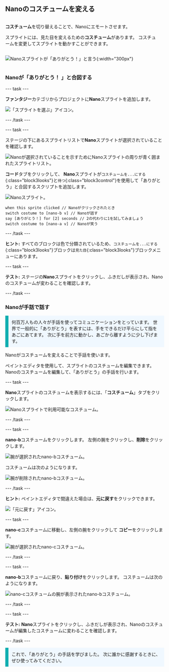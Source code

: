 ## Nanoのコスチュームを変える

<div style="display: flex; flex-wrap: wrap">
<div style="flex-basis: 200px; flex-grow: 1; margin-right: 15px;">

**コスチューム**を切り替えることで、Nanoにエモートさせます。

スプライトには、見た目を変えるための**コスチューム**があります。 コスチュームを変更してスプライトを動かすことができます。

</div>
<div>

![Nanoスプライトが「ありがとう！」と言う](images/nano-step-2.png){:width="300px"}

</div>
</div>

### Nanoが「ありがとう！ 」と合図する

--- task ---

**ファンタジー**カテゴリからプロジェクトに**Nano**スプライトを追加します。

![「スプライトを選ぶ」アイコン。](images/choose-sprite-menu.png)

--- /task ---

--- task ---

ステージの下にあるスプライトリストで**Nano**スプライトが選択されていることを確認します。

![Nanoが選択されていることを示すためにNanoスプライトの周りが青く囲まれたスプライトリスト。](images/nano-selected.png)


**コード**タブをクリックして、 **Nano**スプライトが`コスチュームを...にする`{:class="block3looks"}と`待つ`{:class="block3control"}を使用して「ありがとう」と合図するスクリプトを追加します。

![Nanoスプライト。](images/nano-sprite.png)

```blocks3
when this sprite clicked // Nanoがクリックされたとき
switch costume to [nano-b v] // Nanoが話す
say [ありがとう！] for [2] seconds // 2の代わりに1を試してみましょう
switch costume to [nano-a v] // Nanoが笑う
```
--- /task ---

**ヒント:** すべてのブロックは色で分類されているため、`コスチュームを...にする`{:class="block3looks"}ブロックは`見た目`{:class="block3looks"}ブロックメニューにあります。

--- task ---

**テスト:** ステージの**Nano**スプライトをクリックし、ふきだしが表示され、Nanoのコスチュームが変わることを確認します。

--- /task ---

### Nanoが手話で話す

<p style="border-left: solid; border-width:10px; border-color: #0faeb0; background-color: aliceblue; padding: 10px;">何百万人もの人々が手話を使ってコミュニケーションをとっています。 世界で一般的に「ありがとう」を表すには、手をできるだけ平らにして指をあごにあてます。 次に手を前方に動かし、あごから離すように少し下げます。 
</p>

<!-- Add a video of someone signing -->

Nanoがコスチュームを変えることで手話を使います。

ペイントエディタを使用して、スプライトのコスチュームを編集できます。 Nanoのコスチュームを編集して、「ありがとう」の手話を行います。

--- task ---

**Nano**スプライトのコスチュームを表示するには、「**コスチューム**」タブをクリックします。

![Nanoスプライトで利用可能なコスチューム。](images/nano-costumes.png)

--- /task ---

--- task ---

**nano-b**コスチュームをクリックします。 左側の腕をクリックし、**削除**をクリックします。

![腕が選択されたnano-bコスチューム。](images/nano-arm-selected.png)

コスチュームは次のようになります。

![腕が削除されたnano-bコスチューム。](images/nano-arm-deleted.png)

--- /task ---

**ヒント:** ペイントエディタで間違えた場合は、**元に戻す**をクリックできます。

![「元に戻す」アイコン。](images/nano-undo.png)

--- task ---

**nano-c**コスチュームに移動し、左側の腕をクリックして **コピー**をクリックします。

![腕が選択されたnano-cコスチューム。](images/nano-c-arm-selected.png)

--- /task ---

--- task ---

**nano-b**コスチュームに戻り、**貼り付け**をクリックします。 コスチュームは次のようになります。

![nano-cコスチュームの腕が表示されたnano-bコスチューム。](images/nano-b-new-arm.png)

--- /task ---

--- task ---

**テスト:** **Nano**スプライトをクリックし、ふきだしが表示され、Nanoのコスチュームが編集したコスチュームに変わることを確認します。

--- /task ---

<p style="border-left: solid; border-width:10px; border-color: #0faeb0; background-color: aliceblue; padding: 10px;">これで、「ありがとう」の手話を学びました。 次に誰かに感謝するときに、ぜひ使ってみてください。
</p>

